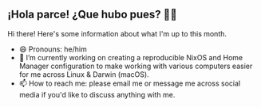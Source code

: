 ## ¡Hola parce! ¿Que hubo pues? 👋🏽

Hi there! Here's some information about what I'm up to this month.

- 😄 Pronouns: he/him
- 🔭 I’m currently working on creating a reproducible NixOS and Home Manager
  configuration to make working with various computers easier for me across
  Linux & Darwin (macOS).
- 📫 How to reach me: please email me or message me across social media if
  you'd like to discuss anything with me.

<!--
**rogeruiz/rogeruiz** is a ✨ _special_ ✨ repository because its `README.md` (this file) appears on your GitHub profile.

Here are some ideas to get you started:

- 🔭 I’m currently working on ...
- 🌱 I’m currently learning ...
- 👯 I’m looking to collaborate on ...
- 🤔 I’m looking for help with ...
- 💬 Ask me about ...
- 📫 How to reach me: ...
- 😄 Pronouns: ...
- ⚡ Fun fact: ...
-->
